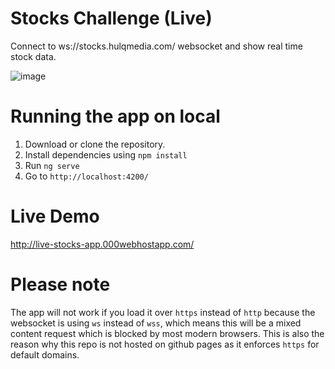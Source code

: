 # Stocks Challenge (Live)

Connect to ws://stocks.hulqmedia.com/ websocket and show real time stock data.

![image](https://user-images.githubusercontent.com/17757930/130355727-464d84a5-1963-4229-b415-f3746b408da0.png)

# Running the app on local

1. Download or clone the repository.
2. Install dependencies using `npm install`
3. Run `ng serve`
4. Go to `http://localhost:4200/`

# Live Demo

http://live-stocks-app.000webhostapp.com/

# Please note

The app will not work if you load it over `https` instead of `http` because the websocket is using `ws` instead of `wss`, which means this will be a mixed content request which is blocked by most modern browsers.
This is also the reason why this repo is not hosted on github pages as it enforces `https` for default domains.
